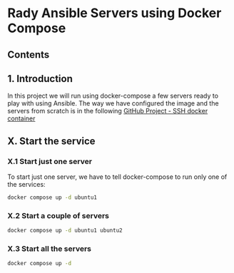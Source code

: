 # Rady Ansible Servers using Docker Compose

## Contents

## 1. Introduction

In this project we will run using docker-compose a few servers ready to play with using Ansible. The way we have configured the image and the servers from scratch is in the following [GitHub Project - SSH docker container](https://github.com/titocampis/ssh-docker-container)

## X. Start the service
### X.1 Start just one server 
To start just one server, we have to tell docker-compose to run only one of the services:
```bash
docker compose up -d ubuntu1
```

### X.2 Start a couple of servers
```bash
docker compose up -d ubuntu1 ubuntu2
```

### X.3 Start all the servers
```bash
docker compose up -d
```